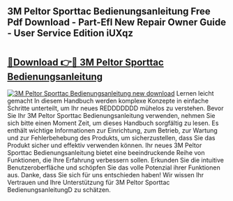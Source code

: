## 3M Peltor Sporttac Bedienungsanleitung Free Pdf Download - Part-Efl New Repair Owner Guide - User Service Edition iUXqz

# <h2><a href="http://df1x9s2.blite.top/?on=3M+Peltor+Sporttac+Bedienungsanleitung">🔗Download 👉🔴 3M Peltor Sporttac Bedienungsanleitung</a></h2>

[![3M Peltor Sporttac Bedienungsanleitung new download](https://i.imgur.com/lujVjoI.png)](http://df1x9s2.blite.top/?on=3M+Peltor+Sporttac+Bedienungsanleitung)
Lernen leicht gemacht In diesem Handbuch werden komplexe Konzepte in einfache Schritte unterteilt, um Ihr neues REDDDDDDD mühelos zu verstehen. Bevor Sie Ihr 3M Peltor Sporttac Bedienungsanleitung verwenden, nehmen Sie sich bitte einen Moment Zeit, um dieses Handbuch sorgfältig zu lesen. Es enthält wichtige Informationen zur Einrichtung, zum Betrieb, zur Wartung und zur Fehlerbehebung des Produkts, um sicherzustellen, dass Sie das Produkt sicher und effektiv verwenden können. Ihr neues 3M Peltor Sporttac Bedienungsanleitung bietet eine beeindruckende Reihe von Funktionen, die Ihre Erfahrung verbessern sollen. Erkunden Sie die intuitive Benutzeroberfläche und schöpfen Sie das volle Potenzial ihrer Funktionen aus. Danke, dass Sie sich für uns entschieden haben! Wir wissen Ihr Vertrauen und Ihre Unterstützung für 3M Peltor Sporttac BedienungsanleitungD zu schätzen.
